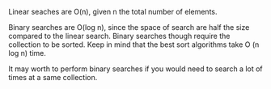 Linear seaches are O(n), given n the total number of elements.

Binary searches are O(log n), since the space of search are half the size compared to the linear search.
Binary searches though require the collection to be sorted. Keep in mind that the best sort algorithms take O (n log n) time.

It may worth to perform binary searches if you would need to search a lot of times at a same collection.